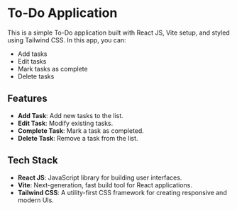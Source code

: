# To-Do Application

This is a simple To-Do application built with React JS, Vite setup, and styled using Tailwind CSS. In this app, you can:

- Add tasks
- Edit tasks
- Mark tasks as complete
- Delete tasks

## Features

- **Add Task**: Add new tasks to the list.
- **Edit Task**: Modify existing tasks.
- **Complete Task**: Mark a task as completed.
- **Delete Task**: Remove a task from the list.

## Tech Stack

- **React JS**: JavaScript library for building user interfaces.
- **Vite**: Next-generation, fast build tool for React applications.
- **Tailwind CSS**: A utility-first CSS framework for creating responsive and modern UIs.
